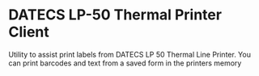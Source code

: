 # DATECS LP-50 Thermal Printer Client
Utility to assist print labels from DATECS LP 50 Thermal Line Printer. You can print barcodes and text from a saved form in the printers memory
